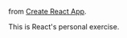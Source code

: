 from [Create React App](https://github.com/facebook/create-react-app).

This is React's personal exercise.

